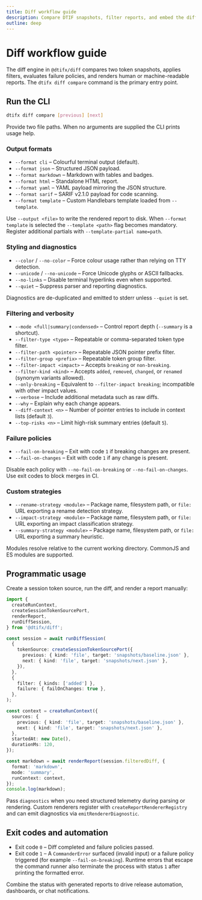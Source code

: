 ```yaml
---
title: Diff workflow guide
description: Compare DTIF snapshots, filter reports, and embed the diff engine.
outline: deep
---
```


# Diff workflow guide

The diff engine in `@dtifx/diff` compares two token snapshots, applies filters, evaluates failure
policies, and renders human or machine-readable reports. The `dtifx diff compare` command is the
primary entry point.

## Run the CLI

```bash
dtifx diff compare [previous] [next]
```

Provide two file paths. When no arguments are supplied the CLI prints usage help.

### Output formats

- `--format cli` – Colourful terminal output (default).
- `--format json` – Structured JSON payload.
- `--format markdown` – Markdown with tables and badges.
- `--format html` – Standalone HTML report.
- `--format yaml` – YAML payload mirroring the JSON structure.
- `--format sarif` – SARIF v2.1.0 payload for code scanning.
- `--format template` – Custom Handlebars template loaded from `--template`.

Use `--output <file>` to write the rendered report to disk. When `--format template` is selected the
`--template <path>` flag becomes mandatory. Register additional partials with
`--template-partial name=path`.

### Styling and diagnostics

- `--color` / `--no-color` – Force colour usage rather than relying on TTY detection.
- `--unicode` / `--no-unicode` – Force Unicode glyphs or ASCII fallbacks.
- `--no-links` – Disable terminal hyperlinks even when supported.
- `--quiet` – Suppress parser and reporting diagnostics.

Diagnostics are de-duplicated and emitted to stderr unless `--quiet` is set.

### Filtering and verbosity

- `--mode <full|summary|condensed>` – Control report depth (`--summary` is a shortcut).
- `--filter-type <type>` – Repeatable or comma-separated token type filter.
- `--filter-path <pointer>` – Repeatable JSON pointer prefix filter.
- `--filter-group <prefix>` – Repeatable token group filter.
- `--filter-impact <impact>` – Accepts `breaking` or `non-breaking`.
- `--filter-kind <kind>` – Accepts `added`, `removed`, `changed`, or `renamed` (synonym variants
  allowed).
- `--only-breaking` – Equivalent to `--filter-impact breaking`; incompatible with other impact
  values.
- `--verbose` – Include additional metadata such as raw diffs.
- `--why` – Explain why each change appears.
- `--diff-context <n>` – Number of pointer entries to include in context lists (default `3`).
- `--top-risks <n>` – Limit high-risk summary entries (default `5`).

### Failure policies

- `--fail-on-breaking` – Exit with code `1` if breaking changes are present.
- `--fail-on-changes` – Exit with code `1` if any change is present.

Disable each policy with `--no-fail-on-breaking` or `--no-fail-on-changes`. Use exit codes to block
merges in CI.

### Custom strategies

- `--rename-strategy <module>` – Package name, filesystem path, or `file:` URL exporting a rename
  detection strategy.
- `--impact-strategy <module>` – Package name, filesystem path, or `file:` URL exporting an impact
  classification strategy.
- `--summary-strategy <module>` – Package name, filesystem path, or `file:` URL exporting a summary
  heuristic.

Modules resolve relative to the current working directory. CommonJS and ES modules are supported.

## Programmatic usage

Create a session token source, run the diff, and render a report manually:

```ts
import {
  createRunContext,
  createSessionTokenSourcePort,
  renderReport,
  runDiffSession,
} from '@dtifx/diff';

const session = await runDiffSession(
  {
    tokenSource: createSessionTokenSourcePort({
      previous: { kind: 'file', target: 'snapshots/baseline.json' },
      next: { kind: 'file', target: 'snapshots/next.json' },
    }),
  },
  {
    filter: { kinds: ['added'] },
    failure: { failOnChanges: true },
  },
);

const context = createRunContext({
  sources: {
    previous: { kind: 'file', target: 'snapshots/baseline.json' },
    next: { kind: 'file', target: 'snapshots/next.json' },
  },
  startedAt: new Date(),
  durationMs: 120,
});

const markdown = await renderReport(session.filteredDiff, {
  format: 'markdown',
  mode: 'summary',
  runContext: context,
});
console.log(markdown);
```

Pass `diagnostics` when you need structured telemetry during parsing or rendering. Custom renderers
register with `createReportRendererRegistry` and can emit diagnostics via `emitRendererDiagnostic`.

## Exit codes and automation

- Exit code `0` – Diff completed and failure policies passed.
- Exit code `1` – A `CommanderError` surfaced (invalid input) or a failure policy triggered (for
  example `--fail-on-breaking`). Runtime errors that escape the command runner also terminate the
  process with status `1` after printing the formatted error.

Combine the status with generated reports to drive release automation, dashboards, or chat
notifications.

